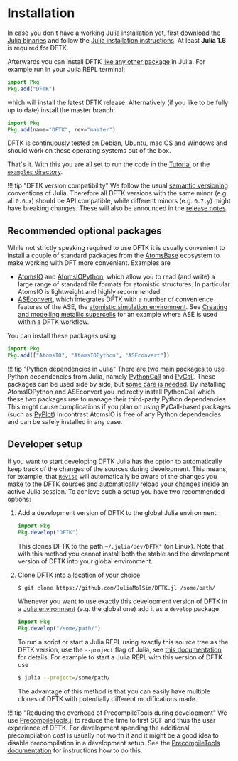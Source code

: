 # Installation

In case you don't have a working Julia installation yet, first
[download the Julia binaries](https://julialang.org/downloads/)
and follow the [Julia installation instructions](https://julialang.org/downloads/platform/).
At least **Julia 1.6** is required for DFTK.

Afterwards you can install DFTK
[like any other package](https://julialang.github.io/Pkg.jl/v1/getting-started/)
in Julia. For example run in your Julia REPL terminal:
```julia
import Pkg
Pkg.add("DFTK")
```
which will install the latest DFTK release.
Alternatively (if you like to be fully up to date) install the master branch:
```julia
import Pkg
Pkg.add(name="DFTK", rev="master")
```

DFTK is continuously tested on Debian, Ubuntu, mac OS and Windows and should work on
these operating systems out of the box.

That's it. With this you are all set to
run the code in the [Tutorial](@ref) or the
[`examples` directory](https://dftk.org/tree/master/examples).

!!! tip "DFTK version compatibility"
    We follow the usual [semantic versioning](https://semver.org/) conventions of Julia.
    Therefore all DFTK versions with the same minor (e.g. all `0.6.x`) should be
    API compatible, while different minors (e.g. `0.7.y`) might have breaking changes.
    These will also be announced in the [release notes](https://github.com/JuliaMolSim/DFTK.jl/releases).

## Recommended optional packages
While not strictly speaking required to use DFTK it is usually convenient to install
a couple of standard packages from the [AtomsBase](https://github.com/JuliaMolSim/AtomsBase.jl)
ecosystem to make working with DFT more convenient. Examples are

- [AtomsIO](https://github.com/mfherbst/AtomsIO.jl) and
  [AtomsIOPython](https://github.com/mfherbst/AtomsIO.jl),
  which allow you to read (and write) a large range of standard file formats
  for atomistic structures. In particular AtomsIO is lightweight and highly recommended.
- [ASEconvert](https://github.com/mfherbst/ASEconvert.jl),
  which integrates DFTK with a number of convenience features of the
  ASE, the [atomistic simulation environment](https://wiki.fysik.dtu.dk/ase/index.html).
  See [Creating and modelling metallic supercells](@ref) for an example where
  ASE is used within a DFTK workflow.

You can install these packages using
```julia
import Pkg
Pkg.add(["AtomsIO", "AtomsIOPython", "ASEconvert"])
```

!!! tip "Python dependencies in Julia"
    There are two main packages to use Python dependencies from Julia,
    namely [PythonCall](https://cjdoris.github.io/PythonCall.jl)
    and [PyCall](https://github.com/JuliaPy/PyCall.jl).
    These packages can be used side by side,
    but [some care is needed](https://cjdoris.github.io/PythonCall.jl/stable/pycall/).
    By installing AtomsIOPython and ASEconvert you indirectly install PythonCall
    which these two packages use to manage their third-party Python dependencies.
    This might cause complications if you plan on  using PyCall-based packages
    (such as [PyPlot](https://github.com/JuliaPy/PyPlot.jl))
    In contrast AtomsIO is free of any Python dependencies and can be safely installed in any case.

## Developer setup
If you want to start developing DFTK Julia has the option to
automatically keep track of the changes of the sources during development.
This means, for example, that
[`Revise`](https://github.com/timholy/Revise.jl) will automatically be aware
of the changes you make to the DFTK sources and automatically
reload your changes inside an active Julia session.
To achieve such a setup you have two recommended options:

1. Add a development version of DFTK to the global Julia environment:
   ```julia
   import Pkg
   Pkg.develop("DFTK")
   ```
   This clones DFTK to the path `~/.julia/dev/DFTK"` (on Linux).
   Note that with this method you cannot install both the stable
   and the development version of DFTK into your global environment.

2. Clone [DFTK](https://dftk.org) into a location of your choice
   ```bash
   $ git clone https://github.com/JuliaMolSim/DFTK.jl /some/path/
   ```
   Whenever you want to use exactly this development version of DFTK
   in a [Julia environment](https://julialang.github.io/Pkg.jl/v1/environments/)
   (e.g. the global one) add it as a `develop` package:
   ```julia
   import Pkg
   Pkg.develop("/some/path/")
   ```
   To run a script or start a Julia REPL using exactly this source tree
   as the DFTK version, use the `--project` flag of Julia,
   see [this documentation](https://julialang.github.io/Pkg.jl/v1/environments/)
   for details. For example to start a Julia REPL with this version of DFTK use
   ```bash
   $ julia --project=/some/path/
   ```
   The advantage of this method is that you can easily have multiple
   clones of DFTK with potentially different modifications made.


!!! tip "Reducing the overhead of PrecompileTools during development"
    We use [PrecompileTools.jl](https://github.com/JuliaLang/PrecompileTools.jl) to
    reduce the time to first SCF and thus the user experience of DFTK. For development
    spending the additional precompilation cost is usually not worth it and it might
    be a good idea to disable precompilation in a development setup. See the
    [PrecompileTools documentation](https://julialang.github.io/PrecompileTools.jl/stable/)
    for instructions how to do this.

